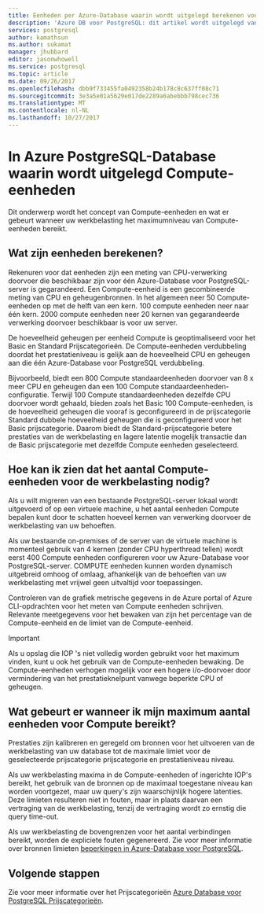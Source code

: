 ```yaml
---
title: Eenheden per Azure-Database waarin wordt uitgelegd berekenen voor PostgreSQL | Microsoft Docs
description: 'Azure DB voor PostgreSQL: dit artikel wordt uitgelegd van de concepten van Compute-eenheden en wat er gebeurt wanneer uw werkbelasting het maximum aantal eenheden voor Compute bereikt.'
services: postgresql
author: kamathsun
ms.author: sukamat
manager: jhubbard
editor: jasonwhowell
ms.service: postgresql
ms.topic: article
ms.date: 09/26/2017
ms.openlocfilehash: dbb9f733455fa0492358b24b178c8c637ff08c71
ms.sourcegitcommit: 3e3a5e01a5629e017de2289a6abebbb798cec736
ms.translationtype: MT
ms.contentlocale: nl-NL
ms.lasthandoff: 10/27/2017
---
```

# <a name="explaining-compute-units-in-azure-database-for-postgresql"></a>In Azure PostgreSQL-Database waarin wordt uitgelegd Compute-eenheden
Dit onderwerp wordt het concept van Compute-eenheden en wat er gebeurt wanneer uw werkbelasting het maximumniveau van Compute-eenheden bereikt.

## <a name="what-are-compute-units"></a>Wat zijn eenheden berekenen?
Rekenuren voor dat eenheden zijn een meting van CPU-verwerking doorvoer die beschikbaar zijn voor één Azure-Database voor PostgreSQL-server is gegarandeerd. Een Compute-eenheid is een gecombineerde meting van CPU en geheugenbronnen. In het algemeen neer 50 Compute-eenheden op met de helft van een kern. 100 compute eenheden neer naar één kern. 2000 compute eenheden neer 20 kernen van gegarandeerde verwerking doorvoer beschikbaar is voor uw server.

De hoeveelheid geheugen per eenheid Compute is geoptimaliseerd voor het Basic en Standard Prijscategorieën. De Compute-eenheden verdubbeling doordat het prestatieniveau is gelijk aan de hoeveelheid CPU en geheugen aan die één Azure-Database voor PostgreSQL verdubbeling.

Bijvoorbeeld, biedt een 800 Compute standaardeenheden doorvoer van 8 x meer CPU en geheugen dan een 100 Compute standaardeenheden-configuratie. Terwijl 100 Compute standaardeenheden dezelfde CPU doorvoer wordt gehaald, bieden zoals het Basic 100 Compute-eenheden, is de hoeveelheid geheugen die vooraf is geconfigureerd in de prijscategorie Standard dubbele hoeveelheid geheugen die is geconfigureerd voor het Basic prijscategorie. Daarom biedt de Standard-prijscategorie betere prestaties van de werkbelasting en lagere latentie mogelijk transactie dan de Basic prijscategorie met dezelfde Compute eenheden geselecteerd.

## <a name="how-can-i-determine-the-number-of-compute-units-needed-for-my-workload"></a>Hoe kan ik zien dat het aantal Compute-eenheden voor de werkbelasting nodig?
Als u wilt migreren van een bestaande PostgreSQL-server lokaal wordt uitgevoerd of op een virtuele machine, u het aantal eenheden Compute bepalen kunt door te schatten hoeveel kernen van verwerking doorvoer de werkbelasting van uw behoeften. 

Als uw bestaande on-premises of de server van de virtuele machine is momenteel gebruik van 4 kernen (zonder CPU hyperthread tellen) wordt eerst 400 Compute eenheden configureren voor uw Azure-Database voor PostgreSQL-server. COMPUTE eenheden kunnen worden dynamisch uitgebreid omhoog of omlaag, afhankelijk van de behoeften van uw werkbelasting met vrijwel geen uitvaltijd voor toepassingen. 

Controleren van de grafiek metrische gegevens in de Azure portal of Azure CLI-opdrachten voor het meten van Compute eenheden schrijven. Relevante meetgegevens voor het bewaken van zijn het percentage van de Compute-eenheid en de limiet van de Compute-eenheid.

>[!IMPORTANT]
> Als u opslag die IOP 's niet volledig worden gebruikt voor het maximum vinden, kunt u ook het gebruik van de Compute-eenheden bewaking. De Compute-eenheden verhogen mogelijk voor een hogere i/o-doorvoer door vermindering van het prestatieknelpunt vanwege beperkte CPU of geheugen.

## <a name="what-happens-when-i-hit-my-maximum-compute-units"></a>Wat gebeurt er wanneer ik mijn maximum aantal eenheden voor Compute bereikt?
Prestaties zijn kalibreren en geregeld om bronnen voor het uitvoeren van de werkbelasting van uw database tot de maximale limiet voor de geselecteerde prijscategorie prijscategorie en prestatieniveau niveau. 

Als uw werkbelasting maxima in de Compute-eenheden of ingerichte IOP's bereikt, het gebruik van de bronnen op de maximaal toegestane niveau kan worden voortgezet, maar uw query's zijn waarschijnlijk hogere latenties. Deze limieten resulteren niet in fouten, maar in plaats daarvan een vertraging van de werkbelasting, tenzij de vertraging wordt zo ernstig die query time-out. 

Als uw werkbelasting de bovengrenzen voor het aantal verbindingen bereikt, worden de expliciete fouten gegenereerd. Zie voor meer informatie over bronnen limieten [beperkingen in Azure-Database voor PostgreSQL](concepts-limits.md).

## <a name="next-steps"></a>Volgende stappen
Zie voor meer informatie over het Prijscategorieën [Azure Database voor PostgreSQL Prijscategorieën](./concepts-service-tiers.md).
